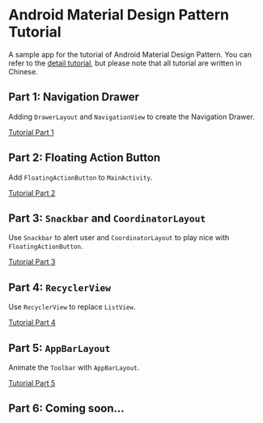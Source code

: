 # Android Material Design Pattern Tutorial

A sample app for the tutorial of Android Material Design Pattern. You can refer to the 
[detail tutorial](http://blog.30sparks.com/material-design-patterns-tutorial/?utm_source=github&utm_medium=web&utm_campaign=material), but please note that
all tutorial are written in Chinese.

## Part 1: Navigation Drawer

Adding `DrawerLayout` and `NavigationView` to create the Navigation Drawer.

[Tutorial Part 1](http://blog.30sparks.com/material-design-1-navigation-drawer/?utm_source=github&utm_medium=web&utm_campaign=material)

## Part 2: Floating Action Button

Add `FloatingActionButton` to `MainActivity`.

[Tutorial Part 2](http://blog.30sparks.com/material-design-2-floating-action-button/?utm_source=github&utm_medium=web&utm_campaign=material)

## Part 3: `Snackbar` and `CoordinatorLayout`

Use `Snackbar` to alert user and `CoordinatorLayout` to play nice with `FloatingActionButton`.

[Tutorial Part 3](http://blog.30sparks.com/material-design-3-snackbar-coordinatorlayout/?utm_source=github&utm_medium=web&utm_campaign=material)

## Part 4: `RecyclerView`

Use `RecyclerView` to replace `ListView`.

[Tutorial Part 4](http://blog.30sparks.com/material-design-4-recyclerview/?utm_source=github&utm_medium=web&utm_campaign=material)

## Part 5: `AppBarLayout`

Animate the `Toolbar` with `AppBarLayout`.

[Tutorial Part 5](http://blog.30sparks.com/material-design-5-appbarlayout/?utm_source=github&utm_medium=web&utm_campaign=material)

## Part 6: Coming soon...